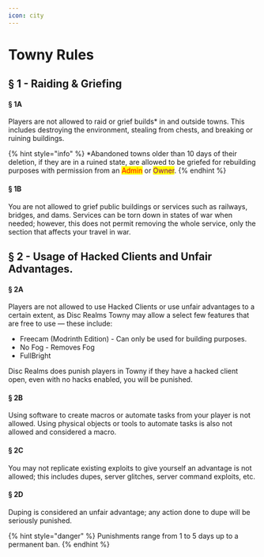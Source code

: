 ```yaml
---
icon: city
---
```


# Towny Rules

## § 1 - Raiding & Griefing&#x20;

#### § 1A

Players are not allowed to raid or grief builds\* in and outside towns. This includes destroying the environment, stealing from chests, and breaking or ruining buildings.&#x20;

{% hint style="info" %}
\*Abandoned towns older than 10 days of their deletion, if they are in a ruined state, are allowed to be griefed for rebuilding purposes with permission from an <mark style="color:red;">Admin</mark> or <mark style="color:purple;">Owner</mark>.
{% endhint %}

#### § 1B

You are not allowed to grief public buildings or services such as railways, bridges, and dams. Services can be torn down in states of war when needed; however, this does not permit removing the whole service, only the section that affects your travel in war.

## § 2 - Usage of Hacked Clients and Unfair Advantages.

#### § 2A

Players are not allowed to use Hacked Clients or use unfair advantages to a certain extent, as Disc Realms Towny may allow a select few features that are free to use — these include:

* Freecam (Modrinth Edition) - Can only be used for building purposes.
* No Fog - Removes Fog
* FullBright

Disc Realms does punish players in Towny if they have a hacked client open, even with no hacks enabled, you will be punished.

#### § 2B

Using software to create macros or automate tasks from your player is not allowed. Using physical objects or tools to automate tasks is also not allowed and considered a macro.

#### § 2C

You may not replicate existing exploits to give yourself an advantage is not allowed; this includes dupes, server glitches,  server command exploits, etc.

#### § 2D

Duping is considered an unfair advantage; any action done to dupe will be seriously punished.

{% hint style="danger" %}
Punishments range from 1 to 5 days up to a permanent ban.
{% endhint %}

